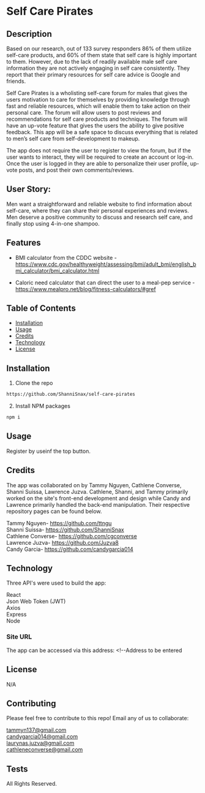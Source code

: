 # Self Care Pirates

## Description 

Based on our research, out of 133 survey responders 86% of them utilize self-care products, and 60% of them state that self care is highly important to them. However,  due to the lack of readily available male self care information they are not actively engaging in self care consistently. They report that their primary resources for self care advice is Google and friends. 

Self Care Pirates is a wholisting self-care forum for males that gives the users motivation to care for themselves by providing knowledge through fast and reliable resources, which will enable them to take action on their personal care. The forum will allow users to post reviews and recommendations for self care products and techniques. The forum will have an up-vote feature that gives the users the ability to give positive feedback. This app will be a safe space to discuss everything that is related to men’s self care from self-development to makeup. 

The app does not require the user to register to view the forum, but if the user wants to interact, they will be required to create an account or log-in. Once the user is logged in they are able to personalize their user profile, up-vote posts, and post their own comments/reviews. 

## User Story:
Men want a straightforward and reliable website to find information about self-care, where they can share their personal experiences and reviews. Men deserve a positive community to discuss and research self care, and finally stop using 4-in-one shampoo. 

## Features
* BMI calculator from the CDDC website - https://www.cdc.gov/healthyweight/assessing/bmi/adult_bmi/english_bmi_calculator/bmi_calculator.html <br/>

* Caloric need calculator that can direct the user to a meal-pep service - https://www.mealpro.net/blog/fitness-calculators/#gref


## Table of Contents 
* [Installation](#installation)
* [Usage](#usage)
* [Credits](#credits)
* [Technology](#technology)
* [License](#license)


## Installation

1. Clone the repo
```sh
https://github.com/ShanniSnax/self-care-pirates
```

2. Install NPM packages
```sh
npm i
```



## Usage 

Register by useinf the top button. 


## Credits

The app was collaborated on by Tammy Nguyen, Cathlene Converse, Shanni Suissa, Lawrence Juzva. 
Cathlene, Shanni, and Tammy primarily worked on the site's front-end development and design while Candy and Lawrence primarily handled the back-end manipulation. Their respective repository pages can be found below.

Tammy Nguyen- https://github.com/ttngu <br/>
Shanni Suissa- https://github.com/ShanniSnax <br/>
Cathlene Converse- https://github.com/cgconverse <br/>
Lawrence Juzva- https://github.com/Juzva8 <br/>
Candy Garcia- https://github.com/candygarcia014 <br/>




## Technology
Three API's were used to build the app: <br />

React <br/>
Json Web Token (JWT) <br/>
Axios<br/>
Express <br/>
Node <br/>


### Site URL
The app can be accessed via this address: <!--Address to be entered


## License
N/A


## Contributing
Please feel free to contribute to this repo! Email any of us to collaborate: 

tammyn137@gmail.com <br/>
candygarcia014@gmail.com <br/>
laurynas.juzva@gmail.com <br/>
cathleneconverse@gmail.com<br/>

## Tests
<!-- 
Insert video here -->

All Rights Reserved.

